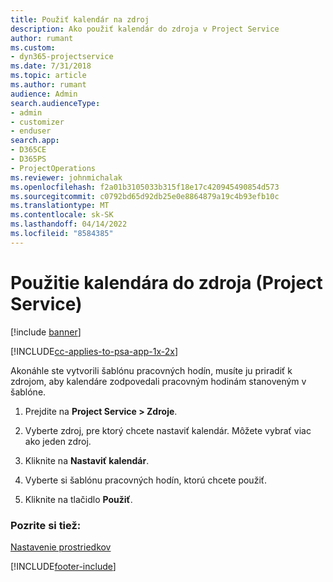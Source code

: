 ```yaml
---
title: Použiť kalendár na zdroj
description: Ako použiť kalendár do zdroja v Project Service
author: rumant
ms.custom:
- dyn365-projectservice
ms.date: 7/31/2018
ms.topic: article
ms.author: rumant
audience: Admin
search.audienceType:
- admin
- customizer
- enduser
search.app:
- D365CE
- D365PS
- ProjectOperations
ms.reviewer: johnmichalak
ms.openlocfilehash: f2a01b3105033b315f18e17c420945490854d573
ms.sourcegitcommit: c0792bd65d92db25e0e8864879a19c4b93efb10c
ms.translationtype: MT
ms.contentlocale: sk-SK
ms.lasthandoff: 04/14/2022
ms.locfileid: "8584385"
---
```

# <a name="apply-a-calendar-to-a-resource-project-service"></a>Použitie kalendára do zdroja (Project Service)

[!include [banner](../includes/psa-now-project-operations.md)]

[!INCLUDE[cc-applies-to-psa-app-1x-2x](../includes/cc-applies-to-psa-app-1x-2x.md)]

Akonáhle ste vytvorili šablónu pracovných hodín, musíte ju priradiť k zdrojom, aby kalendáre zodpovedali pracovným hodinám stanoveným v šablóne.  
  
1.  Prejdite na **Project Service > Zdroje**.  
  
2.  Vyberte zdroj, pre ktorý chcete nastaviť kalendár. Môžete vybrať viac ako jeden zdroj.  
  
3.  Kliknite na **Nastaviť kalendár**.  
  
4.  Vyberte si šablónu pracovných hodín, ktorú chcete použiť.  
  
5.  Kliknite na tlačidlo **Použiť**.  
  
### <a name="see-also"></a>Pozrite si tiež:  
 [Nastavenie prostriedkov](../psa/set-up-resources.md)


[!INCLUDE[footer-include](../includes/footer-banner.md)]

